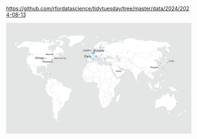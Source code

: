 https://github.com/rfordatascience/tidytuesday/tree/master/data/2024/2024-08-13

![](plots/worlds_fairs.png)
